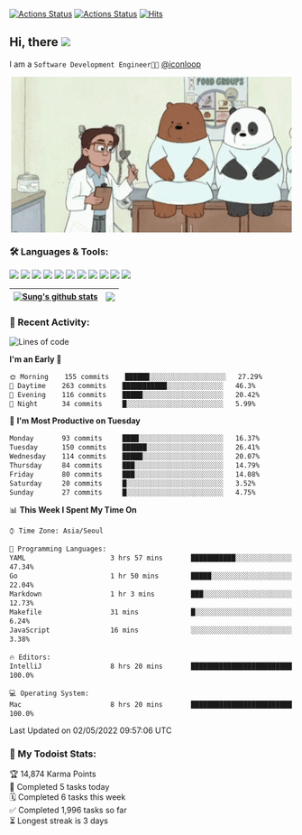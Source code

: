 
[![Actions Status](https://github.com/ddok2/ddok2/workflows/Todoist%20Readme/badge.svg)](https://github.com/ddok2/ddok2/actions)
[![Actions Status](https://github.com/ddok2/ddok2/workflows/wakatime-stats/badge.svg)](https://github.com/ddok2/ddok2/actions)
[![Hits](https://hits.seeyoufarm.com/api/count/incr/badge.svg?url=https%3A%2F%2Fgithub.com%2Fddok2&count_bg=%23FF9595&title_bg=%23555555&icon=github.svg&icon_color=%23FFFFFF&title=hits&edge_flat=false)](https://hits.seeyoufarm.com)

<!-- ![visitors](https://visitor-badge.laobi.icu/badge?page_id=ddok2.ddok2) -->
## Hi, there <img src="https://raw.githubusercontent.com/MartinHeinz/MartinHeinz/master/wave.gif" width="25px">

I am a `Software Development Engineer🧑‍💻` [@iconloop](https://github.com/iconloop)


<p align="center">
    <img align="center" alt="GIF" src="img/debugging.gif" />
</p>


### 🛠 Languages & Tools:
<p>
    <img src="https://img.shields.io/badge/go-%2300ADD8.svg?&style=for-the-badge&logo=go&logoColor=white"/>
    <img src="https://img.shields.io/badge/node.js%20-%2343853D.svg?&style=for-the-badge&logo=node.js&logoColor=white"/>
    <img src="https://img.shields.io/badge/javascript%20-%23323330.svg?&style=for-the-badge&logo=javascript&logoColor=%23F7DF1E"/>
    <img src="https://img.shields.io/badge/typescript%20-%23007ACC.svg?&style=for-the-badge&logo=typescript&logoColor=white"/>
    <img src="https://img.shields.io/badge/python%20-%2314354C.svg?&style=for-the-badge&logo=python&logoColor=white"/>
    <img src="https://img.shields.io/badge/react%20-%2320232a.svg?&style=for-the-badge&logo=react&logoColor=%2361DAFB"/>
    <img src="https://img.shields.io/badge/AWS%20-%23FF9900.svg?&style=for-the-badge&logo=amazon-aws&logoColor=white"/>
    <img src="https://img.shields.io/badge/Google%20Cloud%20-%234285F4.svg?&style=for-the-badge&logo=google-cloud&logoColor=white"/>
    <img src="https://img.shields.io/badge/docker%20-%230db7ed.svg?&style=for-the-badge&logo=docker&logoColor=white"/>
    <img src="https://img.shields.io/badge/kubernetes%20-%23326ce5.svg?&style=for-the-badge&logo=kubernetes&logoColor=white"/>
    <img src="https://img.shields.io/badge/ansible%20-%231A1918.svg?&style=for-the-badge&logo=ansible&logoColor=white"/>
</p>


| <a href="https://github.com/ddok2"><img align="center" src="https://github-readme-stats.vercel.app/api?username=ddok2&show_icons=true&include_all_commits=true&count_private=true&theme=buefy&hide_border=true" alt="Sung's github stats" /></a> | <a href="https://github.com/ddok2"><img align="center" src="https://github-readme-stats.vercel.app/api/top-langs/?username=ddok2&layout=compact&theme=buefy&hide=html,css&hide_border=true" /></a> |
| ------------- | ------------- |


<!-- <details open>
    <summary>📈 My GitHub Stats</summary>
    <p align="center">
        <a href="https://github.com/ddok2">
            <img align="center" src="https://github-readme-stats.vercel.app/api?username=ddok2&show_icons=true&include_all_commits=true&count_private=true&theme=buefy&hide_border=true" alt="Sung's github stats" />
        </a>
    </p>
</details>
<details>
    <summary>💬 Top Languages</summary>
    <p align="center"> 
        <a href="https://github.com/ddok2">
            <img align="center" src="https://github-readme-stats.vercel.app/api/top-langs/?username=ddok2&layout=compact&theme=buefy&hide=html,css&hide_border=true" />
        </a>
    </p>
</details> -->


### 🌈 Recent Activity:
<!--START_SECTION:waka-->
![Lines of code](https://img.shields.io/badge/From%20Hello%20World%20I%27ve%20Written-272%20Thousand%20lines%20of%20code-blue)

**I'm an Early 🐤** 

```text
🌞 Morning    155 commits    ██████░░░░░░░░░░░░░░░░░░░   27.29% 
🌆 Daytime    263 commits    ███████████░░░░░░░░░░░░░░   46.3% 
🌃 Evening    116 commits    █████░░░░░░░░░░░░░░░░░░░░   20.42% 
🌙 Night      34 commits     █░░░░░░░░░░░░░░░░░░░░░░░░   5.99%

```
📅 **I'm Most Productive on Tuesday** 

```text
Monday       93 commits     ████░░░░░░░░░░░░░░░░░░░░░   16.37% 
Tuesday      150 commits    ██████░░░░░░░░░░░░░░░░░░░   26.41% 
Wednesday    114 commits    █████░░░░░░░░░░░░░░░░░░░░   20.07% 
Thursday     84 commits     ███░░░░░░░░░░░░░░░░░░░░░░   14.79% 
Friday       80 commits     ███░░░░░░░░░░░░░░░░░░░░░░   14.08% 
Saturday     20 commits     █░░░░░░░░░░░░░░░░░░░░░░░░   3.52% 
Sunday       27 commits     █░░░░░░░░░░░░░░░░░░░░░░░░   4.75%

```


📊 **This Week I Spent My Time On** 

```text
⌚︎ Time Zone: Asia/Seoul

💬 Programming Languages: 
YAML                     3 hrs 57 mins       ███████████░░░░░░░░░░░░░░   47.34% 
Go                       1 hr 50 mins        █████░░░░░░░░░░░░░░░░░░░░   22.04% 
Markdown                 1 hr 3 mins         ███░░░░░░░░░░░░░░░░░░░░░░   12.73% 
Makefile                 31 mins             █░░░░░░░░░░░░░░░░░░░░░░░░   6.24% 
JavaScript               16 mins             ░░░░░░░░░░░░░░░░░░░░░░░░░   3.38%

🔥 Editors: 
IntelliJ                 8 hrs 20 mins       █████████████████████████   100.0%

💻 Operating System: 
Mac                      8 hrs 20 mins       █████████████████████████   100.0%

```


 Last Updated on 02/05/2022 09:57:06 UTC
<!--END_SECTION:waka-->

### 🚧 My Todoist Stats:
<!-- TODO-IST:START -->
🏆  14,874 Karma Points           
🌸  Completed 5 tasks today           
🗓  Completed 6 tasks this week           
✅  Completed 1,996 tasks so far           
⏳  Longest streak is 3 days
<!-- TODO-IST:END -->

